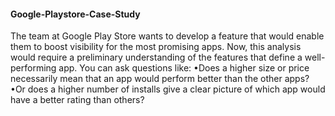 #### Google-Playstore-Case-Study

The team at Google Play Store wants to develop a feature that would enable them to boost visibility for the most promising apps. Now, this analysis would require a preliminary understanding of the features that define a well-performing app. You can ask questions like:
•Does a higher size or price necessarily mean that an app would perform better than the other apps? 
•Or does a higher number of installs give a clear picture of which app would have a better rating than others?
